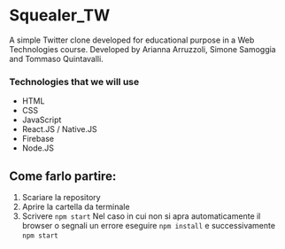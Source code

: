 # Squealer_TW
A simple Twitter clone developed for educational purpose in a Web Technologies course. Developed by Arianna Arruzzoli, Simone Samoggia and Tommaso Quintavalli.


### Technologies that we will use
- HTML
- CSS
- JavaScript
- React.JS / Native.JS
- Firebase
- Node.JS


## Come farlo partire:
1. Scariare la repository
2. Aprire la cartella da terminale
3. Scrivere ```npm start```
Nel caso in cui non si apra automaticamente il browser o segnali un errore eseguire ```npm install``` e successivamente ```npm start```